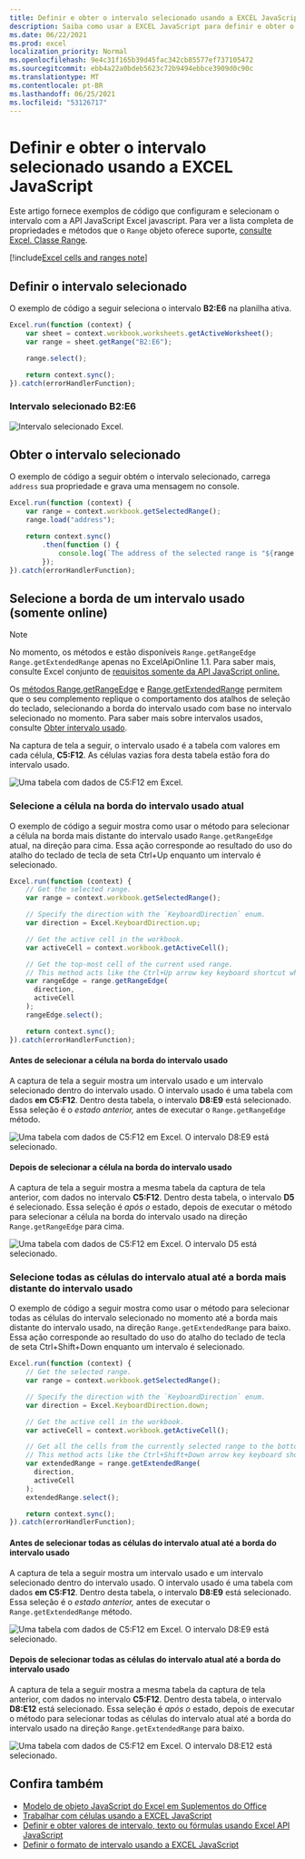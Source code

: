```yaml
---
title: Definir e obter o intervalo selecionado usando a EXCEL JavaScript
description: Saiba como usar a EXCEL JavaScript para definir e obter o intervalo selecionado usando Excel API JavaScript.
ms.date: 06/22/2021
ms.prod: excel
localization_priority: Normal
ms.openlocfilehash: 9e4c31f165b39d45fac342cb85577ef737105472
ms.sourcegitcommit: ebb4a22a0bdeb5623c72b9494ebbce3909d0c90c
ms.translationtype: MT
ms.contentlocale: pt-BR
ms.lasthandoff: 06/25/2021
ms.locfileid: "53126717"
---
```

# <a name="set-and-get-the-selected-range-using-the-excel-javascript-api"></a>Definir e obter o intervalo selecionado usando a EXCEL JavaScript

Este artigo fornece exemplos de código que configuram e selecionam o intervalo com a API JavaScript Excel javascript. Para ver a lista completa de propriedades e métodos que o `Range` objeto oferece suporte, [consulte Excel. Classe Range](/javascript/api/excel/excel.range).

[!include[Excel cells and ranges note](../includes/note-excel-cells-and-ranges.md)]

## <a name="set-the-selected-range"></a>Definir o intervalo selecionado

O exemplo de código a seguir seleciona o intervalo **B2:E6** na planilha ativa.

```js
Excel.run(function (context) {
    var sheet = context.workbook.worksheets.getActiveWorksheet();
    var range = sheet.getRange("B2:E6");

    range.select();

    return context.sync();
}).catch(errorHandlerFunction);
```

### <a name="selected-range-b2e6"></a>Intervalo selecionado B2:E6

![Intervalo selecionado Excel.](../images/excel-ranges-set-selection.png)

## <a name="get-the-selected-range"></a>Obter o intervalo selecionado

O exemplo de código a seguir obtém o intervalo selecionado, carrega `address` sua propriedade e grava uma mensagem no console.

```js
Excel.run(function (context) {
    var range = context.workbook.getSelectedRange();
    range.load("address");

    return context.sync()
        .then(function () {
            console.log(`The address of the selected range is "${range.address}"`);
        });
}).catch(errorHandlerFunction);
```

## <a name="select-the-edge-of-a-used-range-online-only"></a>Selecione a borda de um intervalo usado (somente online)

> [!NOTE]
> No momento, os métodos e estão disponíveis `Range.getRangeEdge` `Range.getExtendedRange` apenas no ExcelApiOnline 1.1. Para saber mais, consulte Excel conjunto de [requisitos somente da API JavaScript online.](../reference/requirement-sets/excel-api-online-requirement-set.md)

Os [métodos Range.getRangeEdge](/javascript/api/excel/excel.range#getRangeEdge_direction__activeCell_) e [Range.getExtendedRange](/javascript/api/excel/excel.range#getExtendedRange_directionString__activeCell_) permitem que o seu complemento replique o comportamento dos atalhos de seleção do teclado, selecionando a borda do intervalo usado com base no intervalo selecionado no momento. Para saber mais sobre intervalos usados, consulte [Obter intervalo usado](excel-add-ins-ranges-get.md#get-used-range).

Na captura de tela a seguir, o intervalo usado é a tabela com valores em cada célula, **C5:F12**. As células vazias fora desta tabela estão fora do intervalo usado.

![Uma tabela com dados de C5:F12 em Excel.](../images/excel-ranges-used-range.png)

### <a name="select-the-cell-at-the-edge-of-the-current-used-range"></a>Selecione a célula na borda do intervalo usado atual

O exemplo de código a seguir mostra como usar o método para selecionar a célula na borda mais distante do intervalo usado `Range.getRangeEdge` atual, na direção para cima. Essa ação corresponde ao resultado do uso do atalho do teclado de tecla de seta Ctrl+Up enquanto um intervalo é selecionado.

```js
Excel.run(function (context) {
    // Get the selected range.
    var range = context.workbook.getSelectedRange();

    // Specify the direction with the `KeyboardDirection` enum.
    var direction = Excel.KeyboardDirection.up;

    // Get the active cell in the workbook.
    var activeCell = context.workbook.getActiveCell();

    // Get the top-most cell of the current used range.
    // This method acts like the Ctrl+Up arrow key keyboard shortcut while a range is selected.
    var rangeEdge = range.getRangeEdge(
      direction,
      activeCell
    );
    rangeEdge.select();

    return context.sync();
}).catch(errorHandlerFunction);
```

#### <a name="before-selecting-the-cell-at-the-edge-of-the-used-range"></a>Antes de selecionar a célula na borda do intervalo usado

A captura de tela a seguir mostra um intervalo usado e um intervalo selecionado dentro do intervalo usado. O intervalo usado é uma tabela com dados **em C5:F12**. Dentro desta tabela, o intervalo **D8:E9** está selecionado. Essa seleção é o *estado anterior,* antes de executar o `Range.getRangeEdge` método.

![Uma tabela com dados de C5:F12 em Excel. O intervalo D8:E9 está selecionado.](../images/excel-ranges-used-range-d8-e9.png)

#### <a name="after-selecting-the-cell-at-the-edge-of-the-used-range"></a>Depois de selecionar a célula na borda do intervalo usado

A captura de tela a seguir mostra a mesma tabela da captura de tela anterior, com dados no intervalo **C5:F12**. Dentro desta tabela, o intervalo **D5** é selecionado. Essa seleção é *após o* estado, depois de executar o método para selecionar a célula na borda do intervalo usado na direção `Range.getRangeEdge` para cima.

![Uma tabela com dados de C5:F12 em Excel. O intervalo D5 está selecionado.](../images/excel-ranges-used-range-d5.png)

### <a name="select-all-cells-from-current-range-to-furthest-edge-of-used-range"></a>Selecione todas as células do intervalo atual até a borda mais distante do intervalo usado

O exemplo de código a seguir mostra como usar o método para selecionar todas as células do intervalo selecionado no momento até a borda mais distante do intervalo usado, na direção `Range.getExtendedRange` para baixo. Essa ação corresponde ao resultado do uso do atalho do teclado de tecla de seta Ctrl+Shift+Down enquanto um intervalo é selecionado.

```js
Excel.run(function (context) {
    // Get the selected range.
    var range = context.workbook.getSelectedRange();

    // Specify the direction with the `KeyboardDirection` enum.
    var direction = Excel.KeyboardDirection.down;

    // Get the active cell in the workbook.
    var activeCell = context.workbook.getActiveCell();

    // Get all the cells from the currently selected range to the bottom-most edge of the used range.
    // This method acts like the Ctrl+Shift+Down arrow key keyboard shortcut while a range is selected.
    var extendedRange = range.getExtendedRange(
      direction,
      activeCell
    );
    extendedRange.select();

    return context.sync();
}).catch(errorHandlerFunction);
```

#### <a name="before-selecting-all-the-cells-from-the-current-range-to-the-edge-of-the-used-range"></a>Antes de selecionar todas as células do intervalo atual até a borda do intervalo usado

A captura de tela a seguir mostra um intervalo usado e um intervalo selecionado dentro do intervalo usado. O intervalo usado é uma tabela com dados **em C5:F12**. Dentro desta tabela, o intervalo **D8:E9** está selecionado. Essa seleção é o *estado anterior,* antes de executar o `Range.getExtendedRange` método.

![Uma tabela com dados de C5:F12 em Excel. O intervalo D8:E9 está selecionado.](../images/excel-ranges-used-range-d8-e9.png)

#### <a name="after-selecting-all-the-cells-from-the-current-range-to-the-edge-of-the-used-range"></a>Depois de selecionar todas as células do intervalo atual até a borda do intervalo usado

A captura de tela a seguir mostra a mesma tabela da captura de tela anterior, com dados no intervalo **C5:F12**. Dentro desta tabela, o intervalo **D8:E12** está selecionado. Essa seleção é *após o* estado, depois de executar o método para selecionar todas as células do intervalo atual até a borda do intervalo usado na direção `Range.getExtendedRange` para baixo.

![Uma tabela com dados de C5:F12 em Excel. O intervalo D8:E12 está selecionado.](../images/excel-ranges-used-range-d8-e12.png)

## <a name="see-also"></a>Confira também

- [Modelo de objeto JavaScript do Excel em Suplementos do Office](excel-add-ins-core-concepts.md)
- [Trabalhar com células usando a EXCEL JavaScript](excel-add-ins-cells.md)
- [Definir e obter valores de intervalo, texto ou fórmulas usando Excel API JavaScript](excel-add-ins-ranges-set-get-values.md)
- [Definir o formato de intervalo usando a EXCEL JavaScript](excel-add-ins-ranges-set-format.md)
